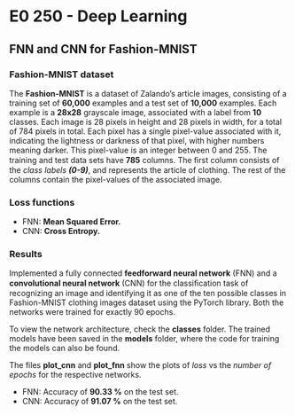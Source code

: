 # E0 250 - Deep Learning
## FNN and CNN for Fashion-MNIST

### Fashion-MNIST dataset
The **Fashion-MNIST** is a dataset of Zalando’s article images, consisting of a training set of **60,000** examples and a test set of **10,000** examples. Each example is a **28x28** grayscale image, associated with a label from **10** classes. Each image is 28 pixels in height and 28 pixels in width, for a total of 784 pixels in total. Each pixel has a single pixel-value associated with it, indicating the lightness or darkness of that pixel, with higher numbers meaning darker. This pixel-value is an integer between 0 and 255. The training and test data sets have **785** columns. The ﬁrst column consists of the *class labels **(0-9)***, and represents the article of clothing. The rest of the columns contain the pixel-values of the associated image.

### Loss functions
- FNN: **Mean Squared Error.**
- CNN: **Cross Entropy.**

### Results
Implemented a fully connected **feedforward neural network** (FNN) and a **convolutional neural network** (CNN) for the classiﬁcation task of recognizing an image and identifying it as one of the ten possible classes in Fashion-MNIST clothing images dataset using the PyTorch library. Both the networks were trained for exactly 90 epochs.  

To view the network architecture, check the **classes** folder. The trained models have been saved in the **models** folder, where the code for training the models can also be found.  

The files **plot_cnn** and **plot_fnn** show the plots of *loss* vs the *number of epochs* for the respective networks.  

- FNN: Accuracy of **90.33 %** on the test set.  
- CNN: Accuracy of **91.07 %** on the test set.
